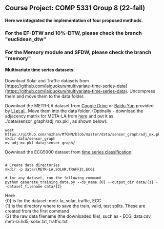 ##  Course Project: COMP 5331 Group 8 (22-fall)

#### Here we integrated the implementation of four proposed methods.

### For the EF-DTW and 10%-DTW, please check the branch "euclidean_dtw"

### For the Memory module and SFDW, please check the branch "memory"




#### Multivariate time series datasets:

Download Solar and Traffic datasets from [https://github.com/laiguokun/multivariate-time-series-data](https://github.com/laiguokun/multivariate-time-series-data). Uncompress them and move them to the data folder.

Download the METR-LA dataset from [Google Drive](https://drive.google.com/open?id=10FOTa6HXPqX8Pf5WRoRwcFnW9BrNZEIX) or [Baidu Yun](https://pan.baidu.com/s/14Yy9isAIZYdU__OYEQGa_g) provided by [Li et al.](https://github.com/liyaguang/DCRNN.git). Move them into the data folder. (Optinally - download the adjacency matrix for META-LA from [here](https://github.com/nnzhan/MTGNN/blob/master/data/sensor_graph/adj_mx.pkl) and put it as ./data/sensor_graph/adj_mx.pkl , as shown below):
```
wget https://github.com/nnzhan/MTGNN/blob/master/data/sensor_graph/adj_mx.pkl
mkdir data/sensor_graph
mv adj_mx.pkl data/sensor_graph/
```

Download the ECG5000 dataset from [time series classification](http://www.timeseriesclassification.com/description.php?Dataset=ECG5000).

```

# Create data directories
mkdir -p data/{METR-LA,SOLAR,TRAFFIC,ECG}

# for any dataset, run the following command
python generate_training_data.py --ds_name {0} --output_dir data/{1} --dataset_filename data/{2}
```
Here <br />
{0} is for the dataset: metr-la, solar, traffic, ECG <br />
{1} is the directory where to save the train, valid, test splits. These are created from the first command <br />
{2} the raw data filename (the downloaded file), such as - ECG_data.csv, metr-la.hd5, solar.txt, traffic.txt
